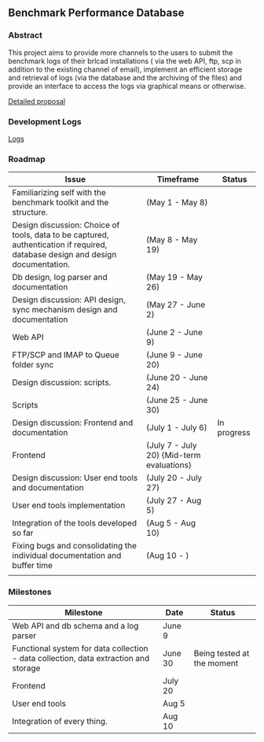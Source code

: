 ## Benchmark Performance Database

### Abstract

This project aims to provide more channels to the users to submit the
benchmark logs of their brlcad installations ( via the web API, ftp, scp
in addition to the existing channel of email), implement an efficient
storage and retrieval of logs (via the database and the archiving of the
files) and provide an interface to access the logs via graphical means
or otherwise.

[Detailed proposal](Stattrav_proposal_2012 "wikilink")

### Development Logs

[Logs](User:Stattrav/GSoC2012_log "wikilink")

### Roadmap

| Issue                                                                                                                          | Timeframe                                 | Status      |
|--------------------------------------------------------------------------------------------------------------------------------|-------------------------------------------|-------------|
| Familiarizing self with the benchmark toolkit and the structure.                                                               | (May 1 - May 8)                           |             |
| Design discussion: Choice of tools, data to be captured, authentication if required, database design and design documentation. | (May 8 - May 19)                          |             |
| Db design, log parser and documentation                                                                                        | (May 19 - May 26)                         |             |
| Design discussion: API design, sync mechanism design and documentation                                                         | (May 27 - June 2)                         |             |
| Web API                                                                                                                        | (June 2 - June 9)                         |             |
| FTP/SCP and IMAP to Queue folder sync                                                                                          | (June 9 - June 20)                        |             |
| Design discussion: scripts.                                                                                                    | (June 20 - June 24)                       |             |
| Scripts                                                                                                                        | (June 25 - June 30)                       |             |
| Design discussion: Frontend and documentation                                                                                  | (July 1 - July 6)                         | In progress |
| Frontend                                                                                                                       | (July 7 - July 20) {Mid-term evaluations} |             |
| Design discussion: User end tools and documentation                                                                            | (July 20 - July 27)                       |             |
| User end tools implementation                                                                                                  | (July 27 - Aug 5)                         |             |
| Integration of the tools developed so far                                                                                      | (Aug 5 - Aug 10)                          |             |
| Fixing bugs and consolidating the individual documentation and buffer time                                                     | (Aug 10 - )                               |             |
|                                                                                                                                |                                           |             |

### Milestones

| Milestone                                                                            | Date    | Status                     |
|--------------------------------------------------------------------------------------|---------|----------------------------|
| Web API and db schema and a log parser                                               | June 9  |                            |
| Functional system for data collection - data collection, data extraction and storage | June 30 | Being tested at the moment |
| Frontend                                                                             | July 20 |                            |
| User end tools                                                                       | Aug 5   |                            |
| Integration of every thing.                                                          | Aug 10  |                            |